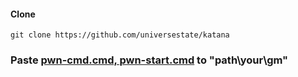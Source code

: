 #### Clone
```
git clone https://github.com/universestate/katana
```
### Paste [pwn-cmd.cmd, pwn-start.cmd](https://github.com/universestate/katana/tree/main/src) to "path\your\gm"
